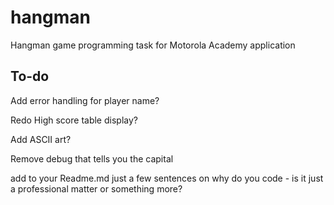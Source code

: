 # hangman
Hangman game programming task for Motorola Academy application

## To-do

Add error handling for player name?

Redo High score table display?

Add ASCII art?

Remove debug that tells you the capital

add to your Readme.md just a few sentences on why do you code - is it just a professional matter or something more?